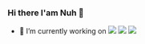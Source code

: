 ### Hi there I'am Nuh 👋


- 🔭 I’m currently working on  ![](linux.png=100x100) ![](cloud.png=100x100) ![](db.png=100x100)
